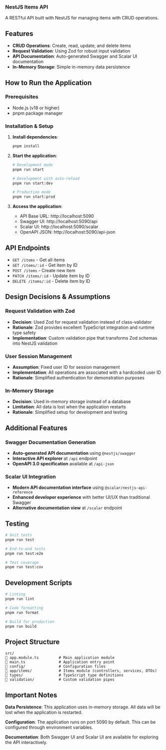 ### NestJS Items API

A RESTful API built with NestJS for managing items with CRUD operations.

## Features

- **CRUD Operations**: Create, read, update, and delete items
- **Request Validation**: Using Zod for robust input validation
- **API Documentation**: Auto-generated Swagger and Scalar UI documentation
- **In-Memory Storage**: Simple in-memory data persistence

## How to Run the Application

### Prerequisites
- Node.js (v18 or higher)
- pnpm package manager

### Installation & Setup

1. **Install dependencies**:
   ```bash
   pnpm install
   ```

2. **Start the application**:
   ```bash
   # Development mode
   pnpm run start

   # Development with auto-reload
   pnpm run start:dev

   # Production mode
   pnpm run start:prod
   ```

3. **Access the application**:
   - API Base URL: http://localhost:5090
   - Swagger UI: http://localhost:5090/api
   - Scalar UI: http://localhost:5090/scalar
   - OpenAPI JSON: http://localhost:5090/api-json

## API Endpoints

- `GET /items` - Get all items
- `GET /items/:id` - Get item by ID
- `POST /items` - Create new item
- `PATCH /items/:id` - Update item by ID
- `DELETE /items/:id` - Delete item by ID

## Design Decisions & Assumptions

### Request Validation with Zod
- **Decision**: Used Zod for request validation instead of class-validator
- **Rationale**: Zod provides excellent TypeScript integration and runtime type safety
- **Implementation**: Custom validation pipe that transforms Zod schemas into NestJS validation

### User Session Management
- **Assumption**: Fixed user ID for session management
- **Implementation**: All operations are associated with a hardcoded user ID
- **Rationale**: Simplified authentication for demonstration purposes

### In-Memory Storage
- **Decision**: Used in-memory storage instead of a database
- **Limitation**: All data is lost when the application restarts
- **Rationale**: Simplified setup for development and testing

## Additional Features

### Swagger Documentation Generation
- **Auto-generated API documentation** using `@nestjs/swagger`
- **Interactive API explorer** at `/api` endpoint
- **OpenAPI 3.0 specification** available at `/api-json`

### Scalar UI Integration
- **Modern API documentation interface** using `@scalar/nestjs-api-reference`
- **Enhanced developer experience** with better UI/UX than traditional Swagger
- **Alternative documentation view** at `/scalar` endpoint

## Testing

```bash
# Unit tests
pnpm run test

# End-to-end tests
pnpm run test:e2e

# Test coverage
pnpm run test:cov
```

## Development Scripts

```bash
# Linting
pnpm run lint

# Code formatting
pnpm run format

# Build for production
pnpm run build
```

## Project Structure

```
src/
   app.module.ts         # Main application module
   main.ts               # Application entry point
   config/               # Configuration files
   app/items/            # Items module (controllers, services, DTOs)
   types/                # TypeScript type definitions
   validation/           # Custom validation pipes
```

## Important Notes

**Data Persistence**: This application uses in-memory storage. All data will be lost when the application is restarted.

**Configuration**: The application runs on port 5090 by default. This can be configured through environment variables.

**Documentation**: Both Swagger UI and Scalar UI are available for exploring the API interactively.
